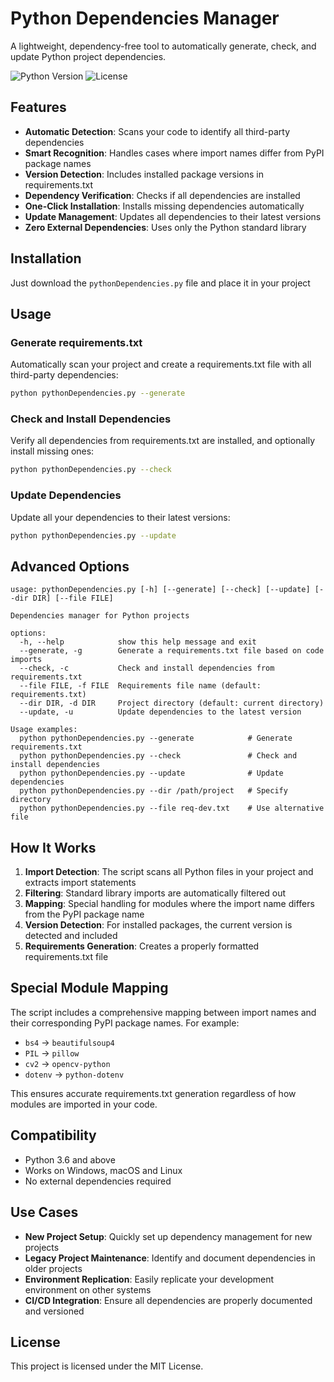 # Python Dependencies Manager

A lightweight, dependency-free tool to automatically generate, check, and update Python project dependencies.

![Python Version](https://img.shields.io/badge/python-3.6%2B-blue)
![License](https://img.shields.io/badge/license-MIT-green)

## Features

- **Automatic Detection**: Scans your code to identify all third-party dependencies
- **Smart Recognition**: Handles cases where import names differ from PyPI package names
- **Version Detection**: Includes installed package versions in requirements.txt
- **Dependency Verification**: Checks if all dependencies are installed
- **One-Click Installation**: Installs missing dependencies automatically
- **Update Management**: Updates all dependencies to their latest versions
- **Zero External Dependencies**: Uses only the Python standard library

## Installation

Just download the `pythonDependencies.py` file and place it in your project

## Usage

### Generate requirements.txt

Automatically scan your project and create a requirements.txt file with all third-party dependencies:

```bash
python pythonDependencies.py --generate
```

### Check and Install Dependencies

Verify all dependencies from requirements.txt are installed, and optionally install missing ones:

```bash
python pythonDependencies.py --check
```

### Update Dependencies

Update all your dependencies to their latest versions:

```bash
python pythonDependencies.py --update
```

## Advanced Options

```
usage: pythonDependencies.py [-h] [--generate] [--check] [--update] [--dir DIR] [--file FILE]

Dependencies manager for Python projects

options:
  -h, --help            show this help message and exit
  --generate, -g        Generate a requirements.txt file based on code imports
  --check, -c           Check and install dependencies from requirements.txt
  --file FILE, -f FILE  Requirements file name (default: requirements.txt)
  --dir DIR, -d DIR     Project directory (default: current directory)
  --update, -u          Update dependencies to the latest version

Usage examples:
  python pythonDependencies.py --generate            # Generate requirements.txt
  python pythonDependencies.py --check               # Check and install dependencies
  python pythonDependencies.py --update              # Update dependencies
  python pythonDependencies.py --dir /path/project   # Specify directory
  python pythonDependencies.py --file req-dev.txt    # Use alternative file
```

## How It Works

1. **Import Detection**: The script scans all Python files in your project and extracts import statements
2. **Filtering**: Standard library imports are automatically filtered out
3. **Mapping**: Special handling for modules where the import name differs from the PyPI package name
4. **Version Detection**: For installed packages, the current version is detected and included
5. **Requirements Generation**: Creates a properly formatted requirements.txt file

## Special Module Mapping

The script includes a comprehensive mapping between import names and their corresponding PyPI package names. For example:

- `bs4` → `beautifulsoup4`
- `PIL` → `pillow`
- `cv2` → `opencv-python`
- `dotenv` → `python-dotenv`

This ensures accurate requirements.txt generation regardless of how modules are imported in your code.

## Compatibility

- Python 3.6 and above
- Works on Windows, macOS and Linux
- No external dependencies required

## Use Cases

- **New Project Setup**: Quickly set up dependency management for new projects
- **Legacy Project Maintenance**: Identify and document dependencies in older projects
- **Environment Replication**: Easily replicate your development environment on other systems
- **CI/CD Integration**: Ensure all dependencies are properly documented and versioned

## License

This project is licensed under the MIT License.